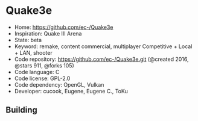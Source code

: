 # Quake3e

- Home: https://github.com/ec-/Quake3e
- Inspiration: Quake III Arena
- State: beta
- Keyword: remake, content commercial, multiplayer Competitive + Local + LAN, shooter
- Code repository: https://github.com/ec-/Quake3e.git (@created 2016, @stars 911, @forks 105)
- Code language: C
- Code license: GPL-2.0
- Code dependency: OpenGL, Vulkan
- Developer: cucook, Eugene, Eugene C., ToKu

## Building
